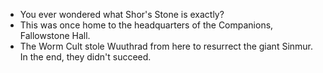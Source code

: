 - You ever wondered what Shor's Stone is exactly?
- This was once home to the headquarters of the Companions, Fallowstone Hall.
- The Worm Cult stole Wuuthrad from here to resurrect the giant Sinmur. In the end, they didn't succeed.
